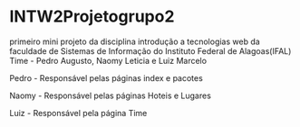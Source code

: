 # INTW2Projetogrupo2
primeiro mini projeto da disciplina introdução a tecnologias web da faculdade de Sistemas de Informação do Instituto Federal de Alagoas(IFAL)  
Time - Pedro Augusto, Naomy Leticia e Luiz Marcelo  

Pedro - Responsável pelas páginas index e pacotes  

Naomy - Responsável pelas páginas Hoteis e Lugares  

Luiz - Responsável pela página Time
